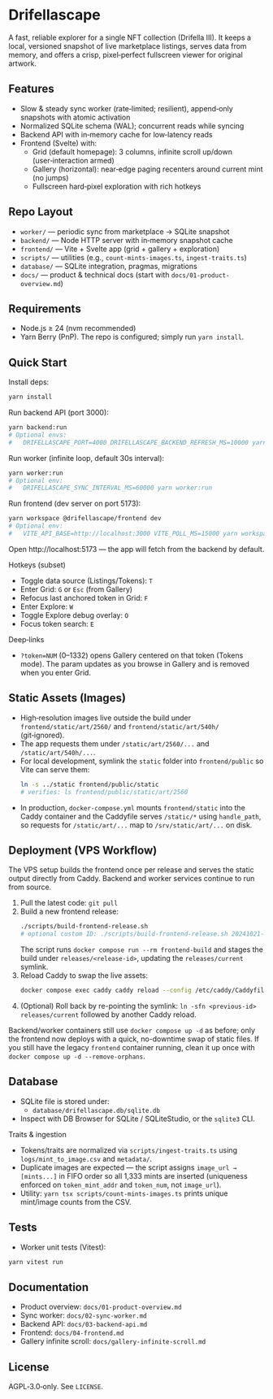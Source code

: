 # Drifellascape

A fast, reliable explorer for a single NFT collection (Drifella III). It keeps a local, versioned snapshot of live marketplace listings, serves data from memory, and offers a crisp, pixel‑perfect fullscreen viewer for original artwork.

## Features

- Slow & steady sync worker (rate‑limited; resilient), append‑only snapshots with atomic activation
- Normalized SQLite schema (WAL); concurrent reads while syncing
- Backend API with in‑memory cache for low‑latency reads
- Frontend (Svelte) with:
  - Grid (default homepage): 3 columns, infinite scroll up/down (user‑interaction armed)
  - Gallery (horizontal): near‑edge paging recenters around current mint (no jumps)
  - Fullscreen hard‑pixel exploration with rich hotkeys

## Repo Layout

- `worker/` — periodic sync from marketplace → SQLite snapshot
- `backend/` — Node HTTP server with in‑memory snapshot cache
- `frontend/` — Vite + Svelte app (grid + gallery + exploration)
- `scripts/` — utilities (e.g., `count-mints-images.ts`, `ingest-traits.ts`)
- `database/` — SQLite integration, pragmas, migrations
- `docs/` — product & technical docs (start with `docs/01-product-overview.md`)

## Requirements

- Node.js ≥ 24 (nvm recommended)
- Yarn Berry (PnP). The repo is configured; simply run `yarn install`.

## Quick Start

Install deps:

```bash
yarn install
```

Run backend API (port 3000):

```bash
yarn backend:run
# Optional envs:
#   DRIFELLASCAPE_PORT=4000 DRIFELLASCAPE_BACKEND_REFRESH_MS=10000 yarn backend:run
```

Run worker (infinite loop, default 30s interval):

```bash
yarn worker:run
# Optional env:
#   DRIFELLASCAPE_SYNC_INTERVAL_MS=60000 yarn worker:run
```

Run frontend (dev server on port 5173):

```bash
yarn workspace @drifellascape/frontend dev
# Optional env:
#   VITE_API_BASE=http://localhost:3000 VITE_POLL_MS=15000 yarn workspace @drifellascape/frontend dev
```

Open http://localhost:5173 — the app will fetch from the backend by default.

Hotkeys (subset)

- Toggle data source (Listings/Tokens): `T`
- Enter Grid: `G` or `Esc` (from Gallery)
- Refocus last anchored token in Grid: `F`
- Enter Explore: `W`
- Toggle Explore debug overlay: `O`
- Focus token search: `E`

Deep‑links

- `?token=NUM` (0–1332) opens Gallery centered on that token (Tokens mode). The param updates as you browse in Gallery and is removed when you enter Grid.

## Static Assets (Images)

- High‑resolution images live outside the build under `frontend/static/art/2560/` and `frontend/static/art/540h/` (git‑ignored).
- The app requests them under `/static/art/2560/...` and `/static/art/540h/...`.
- For local development, symlink the `static` folder into `frontend/public` so Vite can serve them:
  ```bash
  ln -s ../static frontend/public/static
  # verifies: ls frontend/public/static/art/2560
  ```
- In production, `docker-compose.yml` mounts `frontend/static` into the Caddy container and the Caddyfile serves `/static/*` using `handle_path`, so requests for `/static/art/...` map to `/srv/static/art/...` on disk.

## Deployment (VPS Workflow)

The VPS setup builds the frontend once per release and serves the static output directly from Caddy. Backend and worker services continue to run from source.

1. Pull the latest code: `git pull`
2. Build a new frontend release:
   ```bash
   ./scripts/build-frontend-release.sh
   # optional custom ID: ./scripts/build-frontend-release.sh 20241021-frontend
   ```
   The script runs `docker compose run --rm frontend-build` and stages the build under `releases/<release-id>`, updating the `releases/current` symlink.
3. Reload Caddy to swap the live assets:
   ```bash
   docker compose exec caddy caddy reload --config /etc/caddy/Caddyfile
   ```
4. (Optional) Roll back by re-pointing the symlink: `ln -sfn <previous-id> releases/current` followed by another Caddy reload.

Backend/worker containers still use `docker compose up -d` as before; only the frontend now deploys with a quick, no-downtime swap of static files.
If you still have the legacy `frontend` container running, clean it up once with `docker compose up -d --remove-orphans`.

## Database

- SQLite file is stored under:
  - `database/drifellascape.db/sqlite.db`
- Inspect with DB Browser for SQLite / SQLiteStudio, or the `sqlite3` CLI.

Traits & ingestion

- Tokens/traits are normalized via `scripts/ingest-traits.ts` using `logs/mint_to_image.csv` and `metadata/`.
- Duplicate images are expected — the script assigns `image_url → [mints...]` in FIFO order so all 1,333 mints are inserted (uniqueness enforced on `token_mint_addr` and `token_num`, not `image_url`).
- Utility: `yarn tsx scripts/count-mints-images.ts` prints unique mint/image counts from the CSV.

## Tests

- Worker unit tests (Vitest):

```bash
yarn vitest run
```

## Documentation

- Product overview: `docs/01-product-overview.md`
- Sync worker: `docs/02-sync-worker.md`
- Backend API: `docs/03-backend-api.md`
- Frontend: `docs/04-frontend.md`
- Gallery infinite scroll: `docs/gallery-infinite-scroll.md`

## License

AGPL‑3.0‑only. See `LICENSE`.
